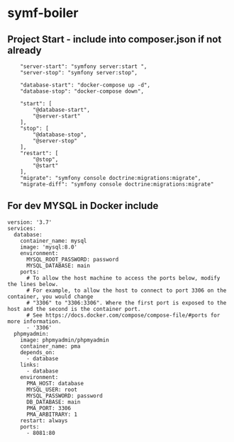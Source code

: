 # symf-boiler

## Project Start - include into composer.json if not already

        "server-start": "symfony server:start ",
        "server-stop": "symfony server:stop",

        "database-start": "docker-compose up -d",
        "database-stop": "docker-compose down",

        "start": [
            "@database-start",
            "@server-start"
        ],
        "stop": [
            "@database-stop",
            "@server-stop"
        ],
        "restart": [
            "@stop",
            "@start"
        ],
        "migrate": "symfony console doctrine:migrations:migrate",
        "migrate-diff": "symfony console doctrine:migrations:migrate"
        
## For dev MYSQL in Docker include
```
version: '3.7'
services:
  database:
    container_name: mysql
    image: 'mysql:8.0'
    environment:
      MYSQL_ROOT_PASSWORD: password
      MYSQL_DATABASE: main
    ports:
      # To allow the host machine to access the ports below, modify the lines below.
      # For example, to allow the host to connect to port 3306 on the container, you would change
      # "3306" to "3306:3306". Where the first port is exposed to the host and the second is the container port.
      # See https://docs.docker.com/compose/compose-file/#ports for more information.
      - '3306'
  phpmyadmin:
    image: phpmyadmin/phpmyadmin
    container_name: pma
    depends_on:
      - database
    links:
      - database
    environment:
      PMA_HOST: database
      MYSQL_USER: root
      MYSQL_PASSWORD: password
      DB_DATABASE: main
      PMA_PORT: 3306
      PMA_ARBITRARY: 1
    restart: always
    ports:
      - 8081:80
```
